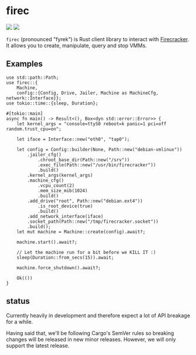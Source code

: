 # firec

[![](https://docs.rs/firec/badge.svg)](https://docs.rs/firec/) [![](https://img.shields.io/crates/v/firec)](https://crates.io/crates/firec)

`firec` (pronounced "fyrek") is Rust client library to interact with [Firecracker]. It allows you to
create, manipulate, query and stop VMMs.

## Examples

```rust,no_run
use std::path::Path;
use firec::{
    Machine,
    config::{Config, Drive, Jailer, Machine as MachineCfg, network::Interface}};
use tokio::time::{sleep, Duration};

#[tokio::main]
async fn main() -> Result<(), Box<dyn std::error::Error>> {
    let kernel_args = "console=ttyS0 reboot=k panic=1 pci=off random.trust_cpu=on";

    let iface = Interface::new("eth0", "tap0");

    let config = Config::builder(None, Path::new("debian-vmlinux"))
        .jailer_cfg()
            .chroot_base_dir(Path::new("/srv"))
            .exec_file(Path::new("/usr/bin/firecracker"))
            .build()
        .kernel_args(kernel_args)
        .machine_cfg()
            .vcpu_count(2)
            .mem_size_mib(1024)
            .build()
        .add_drive("root", Path::new("debian.ext4"))
            .is_root_device(true)
            .build()
        .add_network_interface(iface)
        .socket_path(Path::new("/tmp/firecracker.socket"))
        .build();
    let mut machine = Machine::create(config).await?;

    machine.start().await?;

    // Let the machine run for a bit before we KILL IT :)
    sleep(Duration::from_secs(15)).await;

    machine.force_shutdown().await?;

    Ok(())
}
```

## status

Currently heavily in development and therefore expect a lot of API breakage for a while.

Having said that, we'll be following Cargo's SemVer rules so breaking changes will be released in
new minor releases. However, we will only support the latest release.

[Firecracker]: https://github.com/firecracker-microvm/firecracker/
